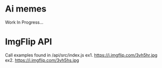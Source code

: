 # Ai memes

Work In Progress...

# ImgFlip API

Call examples found in /api/src/index.js
ex1. https://i.imgflip.com/3vh5hr.jpg
ex2. https://i.imgflip.com/3vh5hs.jpg
